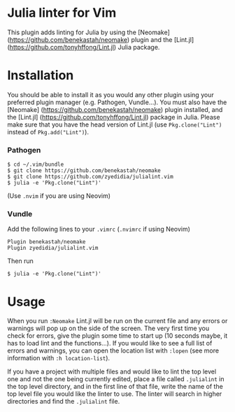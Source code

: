 # Julia linter for Vim

This plugin adds linting for Julia by using the [Neomake] (https://github.com/benekastah/neomake) plugin and the [Lint.jl] (https://github.com/tonyhffong/Lint.jl) Julia package.

# Installation

You should be able to install it as you would any other plugin using your preferred plugin manager (e.g. Pathogen, Vundle...). You must also have the [Neomake] (https://github.com/benekastah/neomake) plugin installed, and the [Lint.jl] (https://github.com/tonyhffong/Lint.jl) package in Julia.
Please make sure that you have the head version of Lint.jl (use `Pkg.clone("Lint")` instead of `Pkg.add("Lint")`).

### Pathogen
```
$ cd ~/.vim/bundle
$ git clone https://github.com/benekastah/neomake
$ git clone https://github.com/zyedidia/julialint.vim
$ julia -e 'Pkg.clone("Lint")'
```

(Use `.nvim` if you are using Neovim)

### Vundle
Add the following lines to your `.vimrc` (`.nvimrc` if using Neovim)
```
Plugin benekastah/neomake
Plugin zyedidia/julialint.vim
```
Then run
```
$ julia -e 'Pkg.clone("Lint")'
```

# Usage

When you run `:Neomake` Lint.jl will be run on the current file and any errors or warnings will pop up on the side of the screen. The very first time you check for errors, give the plugin some time to start up (10 seconds maybe, it has to load lint and the functions...). If you would like to see a full list of errors and warnings, you can open the location list with `:lopen` (see more information with `:h location-list`).

If you have a project with multiple files and would like to lint the top level one and not the one being currently edited, place a file called `.julialint` in the top level directory, and in the first line of that file, write the name of the top level file you would like the linter to use. The linter will search in higher directories and find the `.julialint` file.
